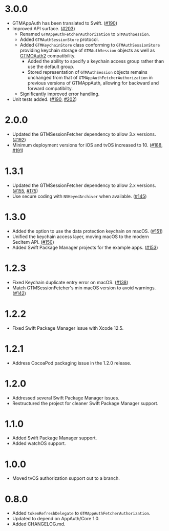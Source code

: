 # 3.0.0

- GTMAppAuth has been translated to Swift. ([#190](https://github.com/google/GTMAppAuth/pull/190))
- Improved API surface. ([#203](https://github.com/google/GTMAppAuth/pull/203))
  - Renamed `GTMAppAuthFetcherAuthorization` to `GTMAuthSession`.
  - Added `GTMAuthSessionStore` protocol.
  - Added `GTMKeychainStore` class conforming to `GTMAuthSessionStore` providing keychain storage of `GTMAuthSession` objects as well as [GTMOAuth2](https://github.com/google/gtm-oauth2) compatibility.
    - Added the ability to specify a keychain access group rather than use the default group.
    - Stored representation of `GTMAuthSession` objects remains unchanged from that of `GTMAppAuthFetcherAuthorization`
      in previous versions of GTMAppAuth, allowing for backward and forward compatibilty.
  - Significantly improved error handling.
- Unit tests added. ([#190](https://github.com/google/GTMAppAuth/pull/190), [#202](https://github.com/google/GTMAppAuth/pull/202))

# 2.0.0

* Updated the GTMSessionFetcher dependency to allow 3.x versions. ([#192](https://github.com/google/GTMAppAuth/pull/192))
* Minimum deployment versions for iOS and tvOS increased to 10. ([#188](https://github.com/google/GTMAppAuth/pull/188), [#191](https://github.com/google/GTMAppAuth/pull/191))

# 1.3.1

* Updated the GTMSessionFetcher dependency to allow 2.x versions. ([#155](https://github.com/google/GTMAppAuth/pull/155), [#175](https://github.com/google/GTMAppAuth/pull/175))
* Use secure coding with `NSKeyedArchiver` when available. ([#145](https://github.com/google/GTMAppAuth/pull/145))

# 1.3.0

* Added the option to use the data protection keychain on macOS. ([#151](https://github.com/google/GTMAppAuth/pull/151))
* Unified the keychain access layer, moving macOS to the modern SecItem API. ([#150](https://github.com/google/GTMAppAuth/pull/150))
* Added Swift Package Manager projects for the example apps. ([#153](https://github.com/google/GTMAppAuth/pull/153))

# 1.2.3

* Fixed Keychain duplicate entry error on macOS. ([#138](https://github.com/google/GTMAppAuth/pull/138))
* Match GTMSessionFetcher's min macOS version to avoid warnings. ([#142](https://github.com/google/GTMAppAuth/pull/142))

# 1.2.2

* Fixed Swift Package Manager issue with Xcode 12.5.

# 1.2.1

* Address CocoaPod packaging issue in the 1.2.0 release.

# 1.2.0

* Addressed several Swift Package Manager issues.
* Restructured the project for cleaner Swift Package Manager support.

# 1.1.0

* Added Swift Package Manager support.
* Added watchOS support.

# 1.0.0

* Moved tvOS authorization support out to a branch.

# 0.8.0

* Added `tokenRefreshDelegate` to `GTMAppAuthFetcherAuthorization`.
* Updated to depend on AppAuth/Core 1.0.
* Added CHANGELOG.md.

